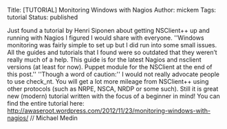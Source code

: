 Title: [TUTORIAL] Monitoring Windows with Nagios
Author: mickem
Tags: tutorial
Status: published

Just found a tutorial by Henri Siponen about getting NSClient++ up and
running with Nagios I figured I would share with everyone. ''Windows
monitoring was fairly simple to set up but I did run into some small
issues. All the guides and tutorials that I found were so outdated that
they weren’t really much of a help. This guide is for the latest Nagios
and nsclient versions (at least for now). Puppet module for the NSClient
at the end of this post.'' ''Though a word of caution:'' I would not
really advocate people to use check\_nt. You will get a lot more mileage
from NSClient++ using other protocols (such as NRPE, NSCA, NRDP or some
such). Still it is great new (modern) tutorial written with the focus of
a beginner in mind! You can find the entire tutorial here:
http://awaseroot.wordpress.com/2012/11/23/monitoring-windows-with-nagios/
// Michael Medin
